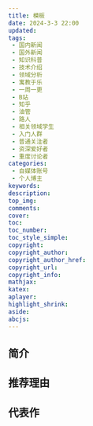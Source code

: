 ```yaml
---
title: 模板
date: 2024-3-3 22:00
updated:
tags: 
 - 国内新闻
 - 国外新闻
 - 知识科普
 - 技术介绍
 - 领域分析
 - 寓教于乐
 - 一周一更
 - B站
 - 知乎
 - 油管
 - 路人
 - 相关领域学生
 - 入门人群
 - 普通关注者
 - 资深爱好者
 - 重度讨论者
categories: 
 - 自媒体账号
 - 个人博主
keywords:
description: 
top_img: 
comments:
cover: 
toc: 
toc_number:
toc_style_simple:
copyright:
copyright_author:
copyright_author_href:
copyright_url:
copyright_info:
mathjax:
katex:
aplayer:
highlight_shrink:
aside:
abcjs:
---
```


## 简介

## 推荐理由

## 代表作

